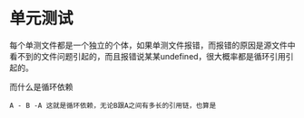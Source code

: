 # 单元测试

每个单测文件都是一个独立的个体，如果单测文件报错，而报错的原因是源文件中看不到的文件问题引起的，而且报错说某某undefined，很大概率都是循环引用引起的。 

而什么是循环依赖

```
A - B -A 这就是循环依赖，无论B跟A之间有多长的引用链，也算是
```